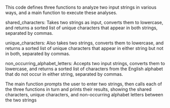 This code defines three functions to analyze two input strings in various ways, and a main function to execute these analyses.

shared_characters: Takes two strings as input, converts them to lowercase, and returns a sorted list of unique characters that appear in both strings, separated by commas.

unique_characters: Also takes two strings, converts them to lowercase, and returns a sorted list of unique characters that appear in either string but not in both, separated by commas.

non_occurring_alphabet_letters: Accepts two input strings, converts them to lowercase, and returns a sorted list of characters from the English alphabet that do not occur in either string, separated by commas.

The main function prompts the user to enter two strings, then calls each of the three functions in turn and prints their results, showing the shared characters, unique characters, and non-occurring alphabet letters between the two strings
